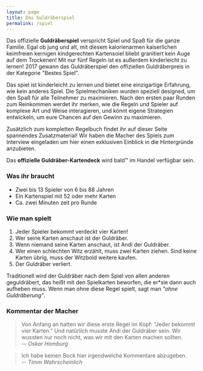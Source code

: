 ```yaml
---
layout: page
title: Das Guldräberspiel
permalink: /spiel
---
```


Das offizielle **Guldräberspiel** verspricht Spiel und Spaß für die ganze Familie.
Egal ob jung und alt, mit diesem kalorienarmen kaiserlichen keimfreien kernigen kindgerechten Kartensoiel
bliebt granitiert kein Auge auf dem Trockenen! Mit nur fünf Regeln ist es außerdem
kinderleicht zu lernen! 2017 gewann das Guldräberspiel den offiziellen Guldräberpreis in der Kategorie
"Bestes Spiel".

Das spiel ist kinderleicht zu lernen und bietet eine einzigartige Erfahrung, wie kein anderes Spiel.
Die Spielmechaniken wurden speziell designed, um den Spaß für alle Teilnehmer zu maximieren.
Nach den ersten paar Runden zum Reinkommen werdet ihr merken, wie die Regeln und Spieler
auf komplexe Art und Weise interagieren, und könnt eigene Strategien entwickeln,
um eure Chancen auf den Gewinn zu maximieren.

Zusätzlich zum kompletten Regelbuch findet ihr auf dieser Seite spannendes Zusatzmaterial!
Wir haben die Macher des Spiels zum Interview eingeladen um hier einen exklusiven Einblick
in die Hintergründe anzubieten.

Das **offizielle Guldräber-Kartendeck** wird bald&trade; im Handel verfügbar sein.

### Was ihr braucht

* Zwei bis 13 Spieler von 6 bis 88 Jahren
* Ein Kartenspiel mit 52 oder mehr Karten
* Ca. zwei Minuten zeit pro Runde

### Wie man spielt

1. Jeder Spieler bekommt verdeckt vier Karten!
2. Wer seine Karten anschaut ist der Guldräber.
3. Wenn niemand seine Karten anschaut, ist Andi der Guldräber.
4. Wer einen schlechten Witz erzählt, muss zwei Karten ziehen.
   Sind keine Karten übrig, muss der Witzbold weitere kaufen.
5. Der Guldräber verliert.


Traditionell wird der Guldräber nach dem Spiel von allen anderen geguldräbert, das heißt mit
den Spielkarten beworfen, die er\*sie dann auch aufheben muss.
Wenn man ohne diese Regel spielt, sagt man *"ohne Guldräberung"*.

### Kommentar der Macher

> Von Anfang an hatten wir diese erste Regel im Kopf: "Jeder bekommt vier Karten."
Und natürlich musste Andi der Guldräber sein. Wir wussten nur noch nicht,
was wir mit den Karten machen sollten.  
-- <cite>Oskar Homburg</cite>

> Ich habe keinen Bock hier irgendwelche Kommentare abzugeben.  
-- <cite>Timm Wahrscheinlich</cite>



